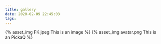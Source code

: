 ```yaml
---
title: gallery
date: 2020-02-09 22:45:03
tags:
---
```

{% asset_img FK.jpeg This is an image %}
{% asset_img avatar.png This is an PickaQ %}


